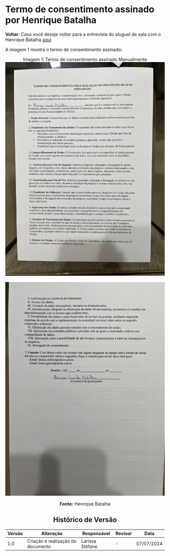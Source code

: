 # Termo de consentimento assinado por Henrique Batalha

**Voltar**: Caso você deseje voltar para a entrevista do aluguel de sala com o Henrique Batalha [aqui](DesignAvaliaçãoDesenvolvimento/Nível3/EntrevistasAltaFidelidade/AluguelSala/HenriqueBatalha.md)

A imagem 1 mostra o termo de consentimento assinado:

  <div align="center">
    Imagem 1: Termo de consentimento assinado Manualmente
    <br>
    <img src="https://raw.githubusercontent.com/Interacao-Humano-Computador/2024.1-SIGAA/main/docs/Midia/TermosConsentimento/photo_4922979046564933162_y.jpg">

 <div align="center">
    <br>
    <img src="https://raw.githubusercontent.com/Interacao-Humano-Computador/2024.1-SIGAA/main/docs/Midia/TermosConsentimento/photo_4922979046564933155_y.jpg">
   
**Fonte:** Henrique Batalha

## Histórico de Versão

| Versão | Alteração                         | Responsável     | Revisor         | Data       |
| ------ | --------------------------------- | --------------- | --------------- | ---------- |
| 1.0    | Criação e realização do documento | Larissa Stéfane | - | 07/07/2024 |
